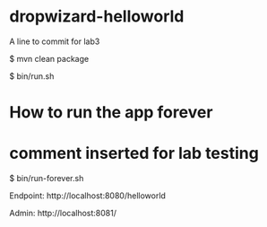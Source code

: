 dropwizard-helloworld
=====================
A line to commit for lab3

$ mvn clean package

$ bin/run.sh 

# How to run the app  forever
# comment inserted for lab testing
$ bin/run-forever.sh

Endpoint: http://localhost:8080/helloworld

Admin: http://localhost:8081/

